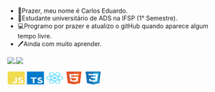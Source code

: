 <section>
  <ul>
    <li> 🙌Prazer, meu nome é Carlos Eduardo.</li>
    <li> 📖Estudante universitário de ADS na IFSP (1° Semestre).</li>
    <li> 💻Programo por prazer e atualizo o gitHub quando aparece algum tempo livre.</li>
    <li> 🖊️Ainda com muito aprender.</li>
  </ul>
</section>
<!--![Anurag's GitHub stats](https://github-readme-stats.vercel.app/api?username=CarlosEDsl&show_icons=true&theme=radical)
[![Top Langs](https://github-readme-stats.vercel.app/api/top-langs/?username=CarlosEDsl&layout=compact)](https://github.com/anuraghazra/github-readme-stats)-->

<a href="https://github.com/anuraghazra/github-readme-stats">
  <img align="center" style="height: 180px" src="https://github-readme-stats.vercel.app/api?username=CarlosEDsl&show_icons=true&theme=radical" />
</a>
<a href="https://github.com/anuraghazra/convoychat">
  <img align="center" style="height: 180px" src="https://github-readme-stats.vercel.app/api/top-langs/?username=CarlosEDsl&layout=compact" />
</a>

<div style="display: inline_block"><br>
  <img align="center" alt="Rafa-Js" height="30" width="40" src="https://raw.githubusercontent.com/devicons/devicon/master/icons/javascript/javascript-plain.svg">
  <img align="center" alt="Rafa-Ts" height="30" width="40" src="https://raw.githubusercontent.com/devicons/devicon/master/icons/typescript/typescript-plain.svg">
  <img align="center" alt="Rafa-React" height="30" width="40" src="https://raw.githubusercontent.com/devicons/devicon/master/icons/react/react-original.svg">
  <img align="center" alt="Rafa-HTML" height="30" width="40" src="https://raw.githubusercontent.com/devicons/devicon/master/icons/html5/html5-original.svg">
  <img align="center" alt="Rafa-CSS" height="30" width="40" src="https://raw.githubusercontent.com/devicons/devicon/master/icons/css3/css3-original.svg">
  
